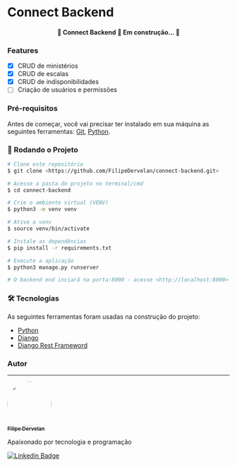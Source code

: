 # Connect Backend

<h4 align="center"> 
	🚧  Connect Backend 🚀 Em construção...  🚧
</h4>

### Features

- [x] CRUD de ministérios
- [x] CRUD de escalas
- [x] CRUD de indisponibilidades
- [ ] Criação de usuários e permissões

### Pré-requisitos

Antes de começar, você vai precisar ter instalado em sua máquina as seguintes ferramentas:
[Git](https://git-scm.com), [Python](https://www.python.org/downloads/). 

### 🎲 Rodando o Projeto

```bash
# Clone este repositório
$ git clone <https://github.com/FilipeDervelan/connect-backend.git>

# Acesse a pasta do projeto no terminal/cmd
$ cd connect-backend

# Crie o ambiente virtual (VENV)
$ python3 -m venv venv

# Ative a venv
$ source venv/bin/activate

# Instale as dependências
$ pip install -r requirements.txt

# Execute a aplicação
$ python3 manage.py runserver

# O backend end inciará na porta:8000 - acesse <http://localhost:8000>
```

### 🛠 Tecnologias

As seguintes ferramentas foram usadas na construção do projeto:

- [Python](https://www.python.org/)
- [Django](https://www.djangoproject.com/)
- [Django Rest Frameword](https://www.django-rest-framework.org/)

### Autor
---

<a href="https://www.linkedin.com/in/filipedervelan/">
 <img style="border-radius: 50%;" src="https://avatars.githubusercontent.com/u/100243045?v=4" width="100px;" alt=""/>
 <br />
 <sub><b>Filipe Dervelan</b></sub></a>


Apaixonado por tecnologia e programação

[![Linkedin Badge](https://img.shields.io/badge/-Filipe-blue?style=flat-square&logo=Linkedin&logoColor=white&link=https://www.linkedin.com/in/filipedervelan/)](https://www.linkedin.com/in/filipedervelan/) 

